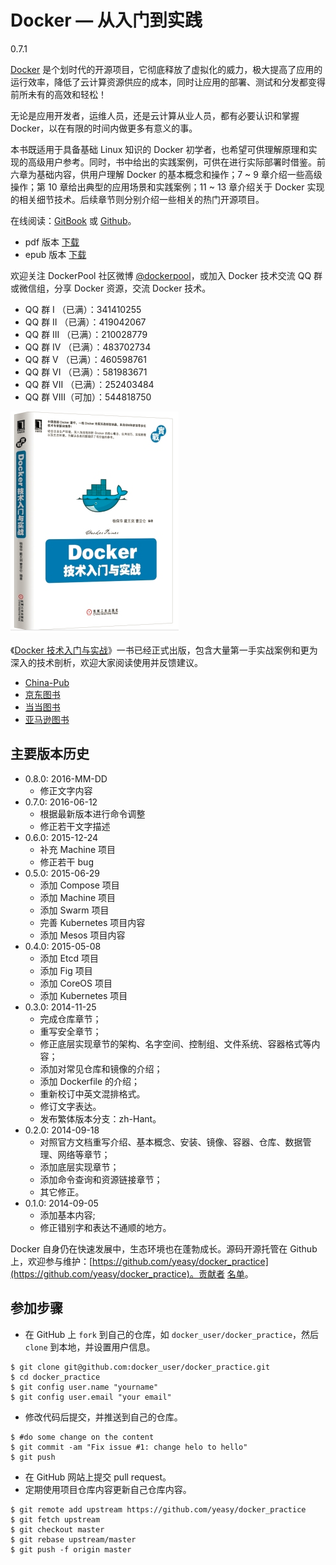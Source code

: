 # Docker — 从入门到实践
0.7.1

[Docker](http://www.docker.com) 是个划时代的开源项目，它彻底释放了虚拟化的威力，极大提高了应用的运行效率，降低了云计算资源供应的成本，同时让应用的部署、测试和分发都变得前所未有的高效和轻松！

无论是应用开发者，运维人员，还是云计算从业人员，都有必要认识和掌握 Docker，以在有限的时间内做更多有意义的事。

本书既适用于具备基础 Linux 知识的 Docker 初学者，也希望可供理解原理和实现的高级用户参考。同时，书中给出的实践案例，可供在进行实际部署时借鉴。前六章为基础内容，供用户理解 Docker 的基本概念和操作；7 ~ 9 章介绍一些高级操作；第 10 章给出典型的应用场景和实践案例；11 ~ 13 章介绍关于 Docker 实现的相关细节技术。后续章节则分别介绍一些相关的热门开源项目。

在线阅读：[GitBook](https://www.gitbook.io/book/yeasy/docker_practice) 或 [Github](https://github.com/yeasy/docker_practice/blob/master/SUMMARY.md)。

* pdf 版本 [下载](https://www.gitbook.com/download/pdf/book/yeasy/docker_practice)
* epub 版本 [下载](https://www.gitbook.com/download/epub/book/yeasy/docker_practice)

欢迎关注 DockerPool 社区微博 [@dockerpool](http://weibo.com/u/5345404432)，或加入 Docker 技术交流 QQ 群或微信组，分享 Docker 资源，交流 Docker 技术。

* QQ 群 I   （已满）：341410255
* QQ 群 II  （已满）：419042067
* QQ 群 III （已满）：210028779
* QQ 群 IV  （已满）：483702734
* QQ 群 V   （已满）：460598761
* QQ 群 VI  （已满）：581983671
* QQ 群 VII （已满）：252403484
* QQ 群 VIII（可加）：544818750

![Docker 技术入门与实战](docker_primer.png)

《[Docker 技术入门与实战](http://item.jd.com/11598400.html)》一书已经正式出版，包含大量第一手实战案例和更为深入的技术剖析，欢迎大家阅读使用并反馈建议。

* [China-Pub](http://product.china-pub.com/3770833)
* [京东图书](http://item.jd.com/11598400.html)
* [当当图书](http://product.dangdang.com/23620853.html)
* [亚马逊图书](http://www.amazon.cn/%E5%9B%BE%E4%B9%A6/dp/B00R5MYI7C/ref=lh_ni_t?ie=UTF8&psc=1&smid=A1AJ19PSB66TGU)

## 主要版本历史
* 0.8.0: 2016-MM-DD
    * 修正文字内容
* 0.7.0: 2016-06-12
    * 根据最新版本进行命令调整
    * 修正若干文字描述
* 0.6.0: 2015-12-24
    * 补充 Machine 项目
    * 修正若干 bug
* 0.5.0: 2015-06-29
    * 添加 Compose 项目
    * 添加 Machine 项目
    * 添加 Swarm 项目
    * 完善 Kubernetes 项目内容
    * 添加 Mesos 项目内容
* 0.4.0: 2015-05-08
    * 添加 Etcd 项目
    * 添加 Fig 项目
    * 添加 CoreOS 项目
    * 添加 Kubernetes 项目
* 0.3.0: 2014-11-25
    * 完成仓库章节；
    * 重写安全章节；
    * 修正底层实现章节的架构、名字空间、控制组、文件系统、容器格式等内容；
    * 添加对常见仓库和镜像的介绍；
    * 添加 Dockerfile 的介绍；
    * 重新校订中英文混排格式。
    * 修订文字表达。
    * 发布繁体版本分支：zh-Hant。
* 0.2.0: 2014-09-18
    * 对照官方文档重写介绍、基本概念、安装、镜像、容器、仓库、数据管理、网络等章节；
    * 添加底层实现章节；
    * 添加命令查询和资源链接章节；
    * 其它修正。
* 0.1.0: 2014-09-05
    * 添加基本内容;
    * 修正错别字和表达不通顺的地方。


Docker 自身仍在快速发展中，生态环境也在蓬勃成长。源码开源托管在 Github 上，欢迎参与维护：[https://github.com/yeasy/docker_practice](https://github.com/yeasy/docker_practice)。贡献者 [名单](https://github.com/yeasy/docker_practice/graphs/contributors)。

## 参加步骤
* 在 GitHub 上 `fork` 到自己的仓库，如 `docker_user/docker_practice`，然后 `clone` 到本地，并设置用户信息。
```
$ git clone git@github.com:docker_user/docker_practice.git
$ cd docker_practice
$ git config user.name "yourname"
$ git config user.email "your email"
```
* 修改代码后提交，并推送到自己的仓库。
```
$ #do some change on the content
$ git commit -am "Fix issue #1: change helo to hello"
$ git push
```
* 在 GitHub 网站上提交 pull request。
* 定期使用项目仓库内容更新自己仓库内容。
```
$ git remote add upstream https://github.com/yeasy/docker_practice
$ git fetch upstream
$ git checkout master
$ git rebase upstream/master
$ git push -f origin master
```

